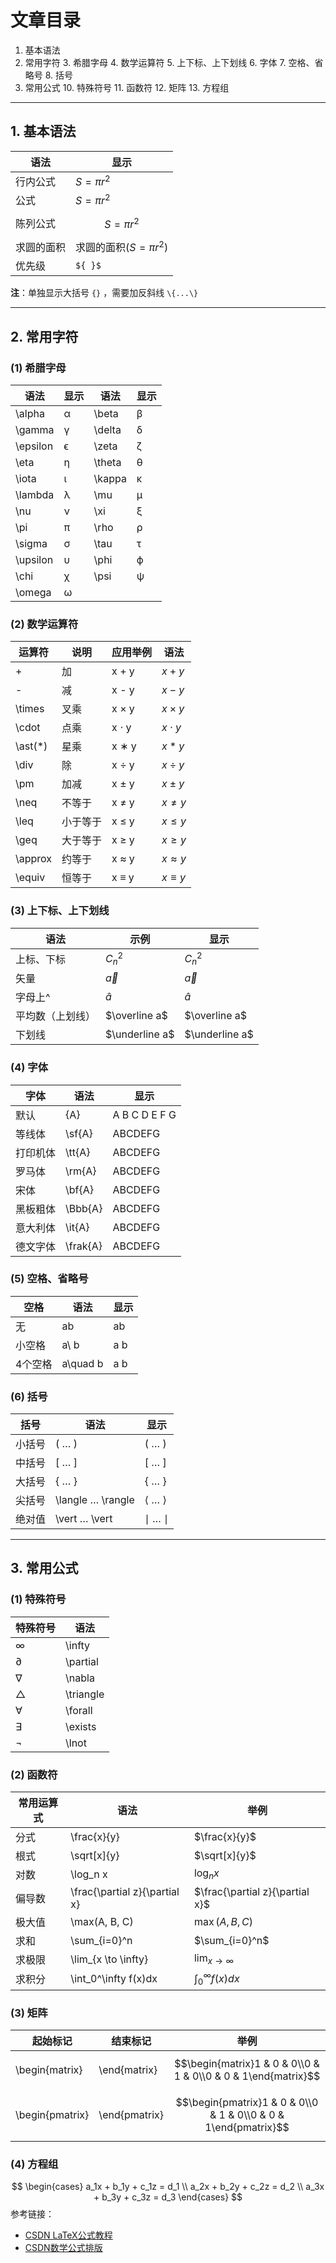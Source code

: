 
# 文章目录

1. 基本语法
2. 常用字符
   3. 希腊字母
   4. 数学运算符
   5. 上下标、上下划线
   6. 字体
   7. 空格、省略号
   8. 括号
9. 常用公式
   10. 特殊符号
   11. 函数符
   12. 矩阵
   13. 方程组
---

## 1. 基本语法

| 语法             | 显示                       |
|------------------|----------------------------|
| 行内公式         | $S = \pi r^2$              |
| 公式             | $\displaystyle S = \pi r^2$ |
| 陈列公式         | $$S = \pi r^2$$            |
| 求圆的面积       | 求圆的面积($S = \pi r^2$)  |
| 优先级           | `${ }$`                    |

**注**：单独显示大括号 `{}` ，需要加反斜线 `\{...\}`

---

## 2. 常用字符

### (1) 希腊字母

| 语法        | 显示    | 语法     | 显示    |
|-------------|---------|----------|---------|
| \alpha      | α       | \beta    | β       |
| \gamma      | γ       | \delta   | δ       |
| \epsilon    | ϵ       | \zeta    | ζ       |
| \eta        | η       | \theta   | θ       |
| \iota       | ι       | \kappa   | κ       |
| \lambda     | λ       | \mu      | μ       |
| \nu         | ν       | \xi      | ξ       |
| \pi         | π       | \rho     | ρ       |
| \sigma      | σ       | \tau     | τ       |
| \upsilon    | υ       | \phi     | ϕ       |
| \chi        | χ       | \psi     | ψ       |
| \omega      | ω       |          |         |

### (2) 数学运算符

| 运算符      | 说明     | 应用举例       | 语法     |
|-------------|----------|----------------|----------|
| +           | 加       | x + y          | $x + y$  |
| -           | 减       | x - y          | $x - y$  |
| \times      | 叉乘     | x × y          | $x \times y$ |
| \cdot       | 点乘     | x ⋅ y          | $x \cdot y$  |
| \ast(*)     | 星乘     | x ∗ y          | $x \ast y$ |
| \div        | 除       | x ÷ y          | $x \div y$ |
| \pm         | 加减     | x ± y          | $x \pm y$  |
| \neq        | 不等于   | x ≠ y          | $x \neq y$ |
| \leq        | 小于等于 | x ≤ y          | $x \leq y$ |
| \geq        | 大于等于 | x ≥ y          | $x \geq y$ |
| \approx     | 约等于   | x ≈ y          | $x \approx y$ |
| \equiv      | 恒等于   | x ≡ y          | $x \equiv y$ |

### (3) 上下标、上下划线

| 语法           | 示例              | 显示          |
|----------------|-------------------|---------------|
| 上标、下标     | $C_n^2$           | $C_n^2$      |
| 矢量           | $\vec a$          | $\vec a$     |
| 字母上^        | $\hat a$          | $\hat a$     |
| 平均数（上划线）| $\overline a$     | $\overline a$|
| 下划线         | $\underline a$    | $\underline a$ |

### (4) 字体

| 字体           | 语法               | 显示        |
|----------------|--------------------|-------------|
| 默认           | \{A\}              | A B C D E F G |
| 等线体         | \sf{A}             | ABCDEFG    |
| 打印机体       | \tt{A}             | ABCDEFG    |
| 罗马体         | \rm{A}             | ABCDEFG    |
| 宋体           | \bf{A}             | ABCDEFG    |
| 黑板粗体       | \Bbb{A}            | ABCDEFG    |
| 意大利体       | \it{A}             | ABCDEFG    |
| 德文字体       | \frak{A}           | ABCDEFG    |

### (5) 空格、省略号

| 空格           | 语法        | 显示        |
|----------------|-------------|-------------|
| 无             | ab          | ab          |
| 小空格         | a\ b        | a b         |
| 4个空格        | a\quad b    | a   b       |

### (6) 括号

| 括号           | 语法           | 显示        |
|----------------|----------------|-------------|
| 小括号         | ( … )         | ( … )      |
| 中括号         | [ … ]         | [ … ]      |
| 大括号         | \{ … \}       | { … }      |
| 尖括号         | \langle … \rangle | ⟨ … ⟩  |
| 绝对值         | \vert … \vert | ∣ … ∣     |

---

## 3. 常用公式

### (1) 特殊符号

| 特殊符号       | 语法        |
|----------------|-------------|
| ∞             | \infty     |
| ∂             | \partial   |
| ∇             | \nabla     |
| △             | \triangle  |
| ∀             | \forall    |
| ∃             | \exists    |
| ¬             | \lnot      |

### (2) 函数符

| 常用运算式     | 语法            | 举例                   |
|----------------|-----------------|------------------------|
| 分式           | \frac{x}{y}     | $\frac{x}{y}$          |
| 根式           | \sqrt[x]{y}     | $\sqrt[x]{y}$          |
| 对数           | \log_n x        | $\log_n x$             |
| 偏导数         | \frac{\partial z}{\partial x} | $\frac{\partial z}{\partial x}$ |
| 极大值         | \max(A, B, C)   | $\max(A, B, C)$        |
| 求和           | \sum_{i=0}^n    | $\sum_{i=0}^n$         |
| 求极限         | \lim_{x \to \infty} | $\lim_{x \to \infty}$ |
| 求积分         | \int_0^\infty f(x)dx | $\int_0^\infty f(x) dx$ |

### (3) 矩阵

| 起始标记           | 结束标记         | 举例                                     |
|--------------------|------------------|------------------------------------------|
| \begin{matrix}     | \end{matrix}     | $$\begin{matrix}1 & 0 & 0\\0 & 1 & 0\\0 & 0 & 1\end{matrix}$$ |
| \begin{pmatrix}    | \end{pmatrix}    | $$\begin{pmatrix}1 & 0 & 0\\0 & 1 & 0\\0 & 0 & 1\end{pmatrix}$$ |

### (4) 方程组
$$
\begin{cases}
a_1x + b_1y + c_1z = d_1 \\
a_2x + b_2y + c_2z = d_2 \\
a_3x + b_3y + c_3z = d_3
\end{cases}
$$
参考链接：
- [CSDN LaTeX公式教程](https://blog.csdn.net/cungudafa/article/details/80301378)
- [CSDN数学公式排版](https://blog.csdn.net/lanxuezaipiao/article/details/44341645)